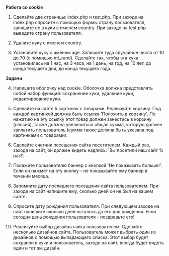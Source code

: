 **Работа со cookie**

1.	Сделайте две страницы: index.php и test.php. При заходе на index.php спросите с помощью формы страну пользователя, запишите ее в куки с именем country. При заходе на test.php выведите страну пользователя. 

2.	Удалите куку с именем country. 

3.	Установите куку с именем age. Запишите туда случайное число от 10 до 70 (с помощью mt_rand). Сделайте так, чтобы эта кука установилась на 1 час, на 3 часа, на 1 день, на год, на 10 лет, до конца текущего дня, до конца текущего года.

**Задачи**

4.	Напишите оболочку над cookie. Оболочка должна представлять собой набор функций: сохранение куки, удаление куки, редактирование куки.
 
5.	Сделайте на сайте 5 картинок с товарами. Реализуйте корзину. Под каждой картинкой должна быть ссылка 'Положить в корзину'. По нажатию на эту ссылку этот товар должен занестись в корзину (сессия), также должна увеличиться общая сумма, которую должен заплатить пользователь (сумма также должна быть указана под картинками с товарами). 

6.	Сделайте счетчик посещения сайта посетителем. Каждый раз, заходя на сайт, он должен видеть надпись: 'Вы посетили наш сайт % раз!'. 

7.	Покажите пользователю баннер с кнопкой 'Не показывать больше!'. Если он нажмет на эту кнопку - не показывайте ему баннер в течении месяца. 

8.	Запомните дату последнего посещения сайта пользователем. При заходе на сайт напишите ему, сколько дней он не был на вашем сайте. 

9.	Спросите дату рождения пользователя. При следующем заходе на сайт напишите сколько дней осталось до его дня рождения. Если сегодня день рождения пользователя - поздравьте его! 

10.	Реализуйте выбор дизайна сайта пользователем. Сделайте несколько дизайнов сайта. Пользователь может выбрать один из дизайнов с помощью выпадающего списка. Этот выбор будет сохранен в куки и пользователь, заходя на сайт, всегда будет видеть один и тот же дизайн. 

